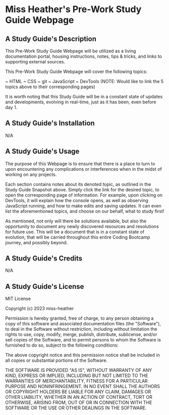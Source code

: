 # Miss Heather's Pre-Work Study Guide Webpage

## A Study Guide's Description

This Pre-Work Study Guide Webpage will be utilized as a living documentation portal, housing instructions, notes, tips & tricks, and links to supporting external sources.

This Pre-Work Study Guide Webpage will cover the following topics:

 ~ HTML
 ~ CSS
 ~ git
 ~ JavaScript
 ~ DevTools
 (NOTE: Would like to link the 5 topics above to their corresponding pages)
 
It is worth noting that this Study Guide will be in a constant state of updates and developments, evolving in real-time, just as it has been, even before day 1.

## A Study Guide's Installation

N/A

## A Study Guide's Usage

The purpose of this Webpage is to ensure that there is a place to turn to upon encountering any complications or interferences when in the midst of working on any projects. 

Each section contains notes about its denoted topic, as outlined in the Study Guide Snapshot above. Simply click the link for the desired topic, to open the corresponding page of information. For example, upon clicking on DevTools, it will explain how the console opens, as well as observing JavaScript running, and how to make edits and saving updates. It can even list the aforementioned topics, and choose on our behalf, what to study first!

As mentioned, not only will there be solutions available, but also the opportunity to document any newly discovered resources and resolutions for future use. This will be a document that is in a constant state of evolution, that will be carried throughout this entire Coding Bootcamp journey, and possibly beyond.

## A Study Guide's Credits

N/A

## A Study Guide's License

MIT License

Copyright (c) 2023 miss-heather

Permission is hereby granted, free of charge, to any person obtaining a copy
of this software and associated documentation files (the "Software"), to deal
in the Software without restriction, including without limitation the rights
to use, copy, modify, merge, publish, distribute, sublicense, and/or sell
copies of the Software, and to permit persons to whom the Software is
furnished to do so, subject to the following conditions:

The above copyright notice and this permission notice shall be included in all
copies or substantial portions of the Software.

THE SOFTWARE IS PROVIDED "AS IS", WITHOUT WARRANTY OF ANY KIND, EXPRESS OR
IMPLIED, INCLUDING BUT NOT LIMITED TO THE WARRANTIES OF MERCHANTABILITY,
FITNESS FOR A PARTICULAR PURPOSE AND NONINFRINGEMENT. IN NO EVENT SHALL THE
AUTHORS OR COPYRIGHT HOLDERS BE LIABLE FOR ANY CLAIM, DAMAGES OR OTHER
LIABILITY, WHETHER IN AN ACTION OF CONTRACT, TORT OR OTHERWISE, ARISING FROM,
OUT OF OR IN CONNECTION WITH THE SOFTWARE OR THE USE OR OTHER DEALINGS IN THE
SOFTWARE.

